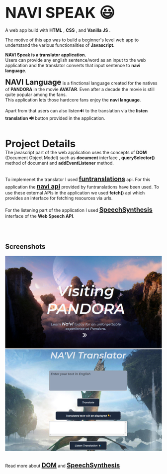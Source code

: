 # <span style="font-size: 3rem">**NAVI SPEAK 😃**</span>

A web app build with **HTML** , **CSS** ,  and **Vanilla JS** .

The motive of this app was to build a beginner's level  web app to undertstand the various functionalities of **Javascript**. 
<br>

**NAVI Speak is a translator application.**<br>
Users can provide any english sentence/word as an input to the web application and the translator converts that input sentence to **navi language**.
<br>

<span style="font-size:1.5rem">**NAVI Language**</span> is a finctional language created for the natives of **PANDORA** in the movie **AVATAR**.
Even after a decade the movie is still quite popular among the fans.<br>
This application lets those hardcore fans enjoy the **navi language**.
<br>
<br>
Apart from that users can also listen🔊 to the translation via the **listen translation 🔊** button provided in the application.  
<br><br>


<span style="font-size:2rem">**Project Details**</span><br>
The javascript part of the web application uses the concepts of 
**DOM** (Document Object Model) such as **document** interface , 
**querySelector()** method of document and **addEventListener** method.<br><br>

To implemenet the translator I used <span style="font-size:1.25rem">**[funtranslations](https://funtranslations.com/)**</span> api. For this application the <span style="font-size:1.25rem">**[navi api](https://funtranslations.com/api/navi)**</span> provided by funtranslations have been used. To use these external APIs in the application we used **fetch()** api which provides an interface for fetching resources via urls.
<br><br>
For the listening part of the application I used <span style="font-size:1.25rem">**[SpeechSynthesis](https://developer.mozilla.org/en-US/docs/Web/API/SpeechSynthesis)**</span> interface of the **Web Speech API**.

<br><br>


## **Screenshots**<br> 

![](/images/md_image1.png )
![](/images/md_image2.png)
<br><br>

Read more about <span style="font-size:1.25rem">**[DOM](https://developer.mozilla.org/en-US/docs/Web/API/Document_Object_Model)**</span> and  <span style="font-size:1.25rem">**[SpeechSynthesis](https://developer.mozilla.org/en-US/docs/Web/API/SpeechSynthesis)**</span>





